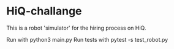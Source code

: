 # HiQ-challange

This is a robot 'simulator' for the hiring process on HiQ.

Run with python3 main.py
Run tests with pytest -s test_robot.py
